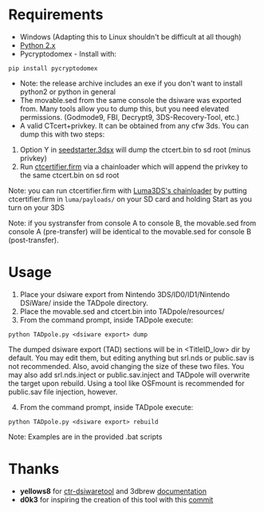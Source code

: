 # Requirements
* Windows (Adapting this to Linux shouldn't be difficult at all though)
* [Python 2.x](https://www.python.org/downloads)
* Pycryptodomex -
Install with:
```
pip install pycryptodomex
```
* Note: the release archive includes an exe if you don't want to install python2 or python in general
* The movable.sed from the same console the dsiware was exported from.
Many tools allow you to dump this, but you need elevated permissions.
(Godmode9, FBI, Decrypt9, 3DS-Recovery-Tool, etc.)
* A valid CTcert+privkey. It can be obtained from any cfw 3ds. You can dump this with two steps:
1) Option Y in [seedstarter.3dsx](https://github.com/zoogie/seedminer/releases) will dump the ctcert.bin to sd root (minus privkey)
2) Run [ctcertifier.firm](https://github.com/zoogie/seedminer_toolbox/tree/master/ctcertifier) via a chainloader which will append the privkey to the same ctcert.bin on sd root 

Note: you can run ctcertifier.firm with [Luma3DS's chainloader](https://github.com/AuroraWright/Luma3DS/wiki/Optional-features#firm-payload-chainloader) by putting ctcertifier.firm in `luma/payloads/` on your SD card and holding Start as you turn on your 3DS

Note: if you systransfer from console A to console B, the movable.sed from
console A (pre-transfer) will be identical to the movable.sed for console B 
(post-transfer).
# Usage
1. Place your dsiware export from Nintendo 3DS/ID0/ID1/Nintendo DSiWare/
inside the TADpole directory.
2. Place the movable.sed and ctcert.bin into TADpole/resources/
3. From the command prompt, inside TADpole execute:
```
python TADpole.py <dsiware export> dump
```

The dumped dsiware export (TAD) sections will be in <TitleID_low> dir by default.
You may edit them, but editing anything but srl.nds or public.sav is not recommended.
Also, avoid changing the size of these two files. 
You may also add srl.nds.inject or public.sav.inject and TADpole will overwrite
the target upon rebuild. Using a tool like OSFmount is recommended for public.sav
file injection, however.

4. From the command prompt, inside TADpole execute:
```
python TADpole.py <dsiware export> rebuild
```

Note: Examples are in the provided .bat scripts

# Thanks
* **yellows8** for [ctr-dsiwaretool](https://github.com/yellows8/ctr-dsiwaretool) and 3dbrew [documentation](https://www.3dbrew.org/wiki/DSiWare_Exports)
* **d0k3** for inspiring the creation of this tool with this [commit](https://github.com/d0k3/GodMode9/commit/ec861a7bf7c162c605aea353c0b9cebe7fa80e71)

